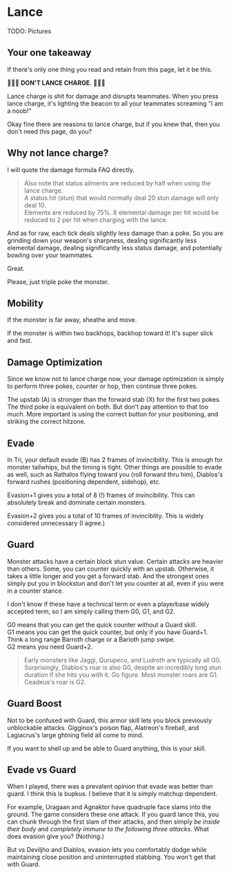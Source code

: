 # Lance

TODO: Pictures

## Your one takeaway
If there's only one thing you read and retain from this page, let it be this.

🎵🎵🎵 **DON'T LANCE CHARGE.** 🎵🎵🎵

Lance charge is shit for damage and disrupts teammates. When you press lance charge, it's lighting the beacon to all your teammates screaming "I am a noob!"

Okay fine there are reasons to lance charge, but if you knew that, then you don't need this page, do you?

## Why not lance charge?
I will quote the damage formula FAQ directly.

> Also note that status ailments are reduced by half when using the lance charge.  
> A status hit (stun) that would normally deal 20 stun damage will only deal 10.  
> Elements are reduced by 75%.  8 elemental damage per hit would be reduced to 2 per hit when charging with the lance.

And as for raw, each tick deals slightly less damage than a poke. So you are grinding down your weapon's sharpness, dealing significantly less elemental damage, dealing significantly less status damage, and potentially bowling over your teammates.

Great.

Please, just triple poke the monster.

## Mobility
If the monster is far away, sheathe and move.

If the monster is within two backhops, backhop toward it! It's super slick and fast.

## Damage Optimization
Since we know not to lance charge now, your damage optimization is simply to perform three pokes, counter or hop, then continue three pokes.

The upstab (A) is stronger than the forward stab (X) for the first two pokes. The third poke is equivalent on both. But don't pay attention to that too much. More important is using the correct button for your positioning, and striking the correct hitzone.

## Evade
In Tri, your default evade (B) has 2 frames of invincibility. This is enough for monster tailwhips, but the timing is tight. Other things are possible to evade as well, such as Rathalos flying toward you (roll forward thru him), Diablos's forward rushes (positioning dependent, sidehop), etc.

Evasion+1 gives you a total of 8 (!) frames of invincibility. This can absolutely break and dominate certain monsters.

Evasion+2 gives you a total of 10 frames of invinciblity. This is widely considered unnecessary (I agree.)

## Guard
Monster attacks have a certain block stun value. Certain attacks are heavier than others. Some, you can counter quickly with an upstab. Otherwise, it takes a little longer and you get a forward stab. And the strongest ones simply put you in blockstun and don't let you counter at all, even if you were in a counter stance.

I don't know if these have a technical term or even a playerbase widely accepted term, so I am simply calling them G0, G1, and G2.

G0 means that you can get the quick counter without a Guard skill.  
G1 means you can get the quick counter, but only if you have Guard+1. Think a long range Barroth charge or a Barioth jump swipe.  
G2 means you need Guard+2.  

> Early monsters like Jaggi, Qurupeco, and Ludroth are typically all G0. Surprisingly, Diablos's roar is also G0, despite an incredibly long stun duration if she hits you with it. Go figure.
> Most monster roars are G1.
> Ceadeus's roar is G2.

## Guard Boost
Not to be confused with Guard, this armor skill lets you block previously unblockable attacks. Gigginox's poison flap, Alatreon's fireball, and Lagiacrus's large ghtning field all come to mind.

If you want to shell up and be able to Guard anything, this is your skill.

## Evade vs Guard
When I played, there was a prevalent opinion that evade was better than guard. I think this is bupkus. I believe that it is simply matchup dependent.

For example, Uragaan and Agnaktor have quadruple face slams into the ground. The game considers these one attack. If you guard lance this, you can chunk through the first slam of their attacks, and then simply *be inside their body* and *completely immune to the following three attacks.* What does evasion give you? (Nothing.)

But vs Deviljho and Diablos, evasion lets you comfortably dodge while maintaining close position and uninterrupted stabbing. You won't get that with Guard.
